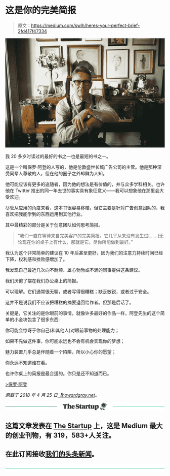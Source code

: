 # 这是你的完美简报

> 原文：<https://medium.com/swlh/heres-your-perfect-brief-2fd417f47334>

![](img/960fb7c68cd8f6a380a22b62e8845e86.png)

我 20 多岁时读过的最好的书之一也是最短的书之一。

这是一个叫保罗·阿登的人写的，他是伦敦盛世长城广告公司的主管。他是那种深受同辈人尊敬的人，但在他的圈子之外却鲜为人知。

他可能应该有更多的追随者，因为他的想法是有价值的，并与众多学科相关。也许他在 Twitter 推出的同一年去世的事实具有象征意义——我可以想象他在那里会大受欢迎。

尽管从应用的角度来看，这本书很容易移植，但它主要是针对广告创意团队的，我喜欢把我能学到的东西运用到其他行业。

其中最精彩的部分是关于创意团队如何思考简报。

> “我们一直在等待来自完美客户的完美简报。它几乎从来没有发生过[……]无论现在你的桌子上有什么，那就是它。尽你所能做到最好。”

我认为这个非常简单的建议在 10 年后甚至更好，因为我们的注意力持续时间已经下降，权利感和挫败感增加了。

我发现自己最近几次向不耐烦、雄心勃勃或不满的同事提供这条建议。

我们厌倦了摆在我们办公桌上的简报。

可以理解。它们通常很无聊，或者写得很糟糕；缺乏敏锐，或者过于安全。

这并不是说我们不应该把糟糕的摘要退回给作者。但那是后话了。

关键是，它关注的是你眼前的事情，就像许多最好的作品一样，阿登先生的这个简单的小金块包含了很多东西:

你可能会惊讶于你自己(和其他人)对眼前事物的处理能力；

如果不先做这件事，你可能永远也不会有机会实现你的梦想；

魅力装置几乎总是伴随着一个陷阱，所以小心你的愿望；

你永远不知道谁在看。

也许你桌上的简报是最合适的。你只是还不知道而已。

[>保罗·阿登](https://www.goodreads.com/author/quotes/66409.Paul_Arden)

*原载于 2018 年 4 月 25 日*[*【howardgray.net*](http://www.howardgray.net/2018/04/25/heres-your-perfect-brief/)*。*

[![](img/308a8d84fb9b2fab43d66c117fcc4bb4.png)](https://medium.com/swlh)

## 这篇文章发表在 [The Startup](https://medium.com/swlh) 上，这是 Medium 最大的创业刊物，有 319，583+人关注。

## 在此订阅接收[我们的头条新闻](http://growthsupply.com/the-startup-newsletter/)。

[![](img/b0164736ea17a63403e660de5dedf91a.png)](https://medium.com/swlh)